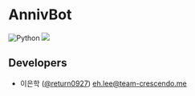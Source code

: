 # AnnivBot
![Python](https://img.shields.io/badge/python-3.7-blue.svg)
![](https://img.shields.io/badge/discord.py-1.2.3-blue.svg)


## Developers
- 이은학 ([@return0927](https://github.com/return0927)) eh.lee@team-crescendo.me

